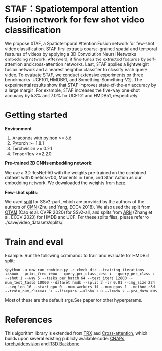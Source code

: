 # STAF：Spatiotemporal attention fusion network for few shot video classification

We propose STAF, a Spatiotemporal Attention Fusion network for few-shot video classification. STAF first extracts coarse-grained spatial and temporal features of videos by applying a 3D Convolution Neural Networks embedding network. Afterward, it fine-tunes the extracted features by self-attention and cross-attention networks. Last, STAF applies a lightweight fusion network and a nearest neighbor classifier to classify each query video. To evaluate STAF, we conduct extensive experiments on three benchmarks (UCF101, HMDB51, and  Something-Something-V2). The experimental results show that STAF improves state-of-the-art accuracy by a large margin. For example, STAF increases the five-way one-shot accuracy by 5.3\% and 7.0\% for UCF101 and HMDB51, respectively.

# Getting started

**Environment**:
1. Anaconda with python >= 3.8
2. Pytorch >= 1.8.1
3. Torchvision >= 0.9.1
4. Tensorflow >=2.2.0

**Pre-trained 3D CNNs embedding network**:

We use a 3D ResNet-50 with the weights pre-trained on the combined dataset with Kinetics-700, Moments in Time, and Start Action as our embedding network. We downloaded the weights from [here](https://github.com/kenshohara/3D-ResNets-PyTorch).

**Few-shot splits**:

We used [split](https://github.com/ffmpbgrnn/CMN) for SSv2-part, which are provided by the authors of the authors of [CMN](https://openaccess.thecvf.com/content_ECCV_2018/papers/Linchao_Zhu_Compound_Memory_Networks_ECCV_2018_paper.pdf) (Zhu and Yang, ECCV 2018). We also used the split from [OTAM](https://openaccess.thecvf.com/content_CVPR_2020/papers/Cao_Few-Shot_Video_Classification_via_Temporal_Alignment_CVPR_2020_paper.pdf) (Cao et al. CVPR 2020) for SSv2-all, and splits from [ARN](https://www.ecva.net/papers/eccv_2020/papers_ECCV/papers/123500511.pdf) (Zhang et al. ECCV 2020) for HMDB and UCF. For these splits files,  please refer to  ./save/video_datasets/splits/.

# Train and eval
Example: Run the following commands to train and evaluate for HMDB51 split:
```
$python -u new_run_combine.py -c check_dir --training_iterations 128000 --print_freq 1000 --query_per_class_test 1 --query_per_class 1 --shot 1 --way 5 --tasks_per_batch 64 --test_iters 12800 --num_test_tasks 10000 --dataset hmdb --split 3 -lr 0.01 --img_size 224 --seq_len 16 --start_gpu 0 --num_workers 10 --num_gpus 1 --method r3d --train_num_classes 51 --linspace --alpha 1.0 --lamda 2 --pre_data KMS
```
Most of these are the default args.See paper for other hyperparams.

# References
This algorithm library is extended from [TRX](https://github.com/tobyperrett/trx) and [Cross-attention](https://github.com/blue-blue272/fewshot-CAN), which builds upon several existing publicly available code:  [CNAPs](https://github.com/cambridge-mlg/cnaps), [torch_videovision](https://github.com/hassony2/torch_videovision) and [R3D Backbone](https://github.com/kenshohara/3D-ResNets-PyTorch)
